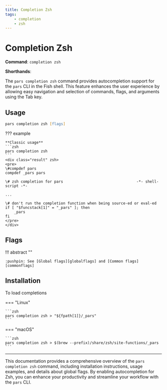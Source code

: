 ```yaml
---
title: Completion Zsh
tags:
    - completion
    - zsh
---
```


# Completion Zsh

**Command**: `completion zsh`

**Shorthands**: 


The `pars completion zsh` command provides autocompletion support for the `pars` CLI in the Fish shell. This feature enhances the user experience by allowing easy navigation and selection of commands, flags, and arguments using the Tab key.



## Usage
``` {.zsh linenums="0" .no-copy}
pars completion zsh [flags]
```



??? example

    **Classic usage**
    ```zsh
    pars completion zsh
    ```
    <div class="result" zsh>
    <pre>
    \#compdef pars
    compdef _pars pars

    \# zsh completion for pars                                 -*- shell-script -*-

    ...

    \# don't run the completion function when being source-ed or eval-ed
    if [ "$funcstack[1]" = "_pars" ]; then
        _pars
    fi
    </pre>
    </div>
    



## Flags


!!! abstract ""

    :pushpin: See [Global flags][globalflags] and [Common flags][commonflags]


## Installation

To load completions

=== "Linux"

    ```zsh
    pars completion zsh > "${fpath[1]}/_pars"
    ```

=== "macOS"

    ```zsh
    pars completion zsh > $(brew --prefix)/share/zsh/site-functions/_pars
    ```





---
This documentation provides a comprehensive overview of the `pars completion zsh` command, including installation instructions, usage examples, and details about global flags. By enabling autocompletion for Zsh, you can enhance your productivity and streamline your workflow with the `pars` CLI.


<!-- Additional links -->
[globalflags]: ../index.md#global-flags
[commonflags]: ../index.md#common-flags